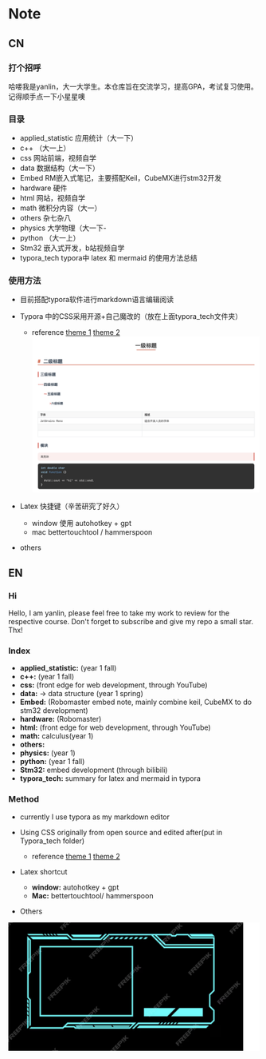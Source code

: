 # Note

## CN


### 打个招呼

哈喽我是yanlin，大一大学生。本仓库旨在交流学习，提高GPA，考试复习使用。记得顺手点一下小星星噢

### 目录

* applied_statistic 应用统计（大一下）
* c++ （大一上）
* css 网站前端，视频自学
* data 数据结构（大一下）
* Embed RM嵌入式笔记，主要搭配Keil，CubeMX进行stm32开发
* hardware 硬件
* html 网站，视频自学
* math 微积分内容（大一）
* others 杂七杂八
* physics 大学物理（大一下-
* python （大一上）
* Stm32 嵌入式开发，b站视频自学
* typora_tech typora中 latex 和 mermaid 的使用方法总结

### 使用方法

* 目前搭配typora软件进行markdown语言编辑阅读
* Typora 中的CSS采用开源+自己魔改的（放在上面typora_tech文件夹）

  * reference [theme 1](https://github.com/liangjingkanji/DrakeTyporaTheme) [theme 2](https://github.com/Theigrams/My-Typora-Themes) <img src="assets/image-20240517200006693.png" alt="image-20240517200006693" style="zoom:67%;" />
* Latex 快捷键（辛苦研究了好久）

  * window 使用 autohotkey + gpt
  * mac bettertouchtool / hammerspoon
* others



## EN

### Hi

Hello, I am yanlin, please feel free to take my work to review for the respective course. Don't forget to subscribe and give my repo a small star. Thx!

### Index

* **applied_statistic:** (year 1 fall)
* **c++:** (year 1 fall)
* **css:** (front edge for web development, through YouTube)
* **data:** -> data structure (year 1 spring)
* **Embed:** (Robomaster embed note, mainly combine keil, CubeMX to do stm32 development)
* **hardware:** (Robomaster)
* **html:** (front edge for web development, through YouTube)
* **math:** calculus(year 1)
* **others:** 
* **physics:** (year 1)
* **python:** (year 1 fall)
* **Stm32:** embed development (through bilibili)
* **typora_tech:** summary for latex and mermaid in typora 

### Method

* currently I use typora as my markdown editor
* Using CSS originally from open source and edited after(put in Typora_tech folder)
  * reference [theme 1](https://github.com/liangjingkanji/DrakeTyporaTheme) [theme 2](https://github.com/Theigrams/My-Typora-Themes)

* Latex shortcut
  * **window:** autohotkey + gpt
  * **Mac:** bettertouchtool/ hammerspoon

* Others

![image-20240811030605165](assets/image-20240811030605165.png)
